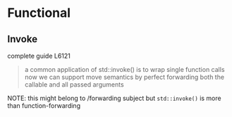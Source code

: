 # Functional

## Invoke

complete guide L6121

> a common application of std::invoke() is to wrap single function calls
> now we can support move semantics by perfect forwarding both the callable
> and all passed arguments

NOTE: this might belong to /forwarding subject
but `std::invoke()` is more than function-forwarding
